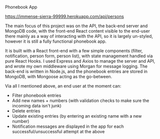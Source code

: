 Phonebook App

https://immense-sierra-99999.herokuapp.com/api/persons

The main focus of this project was on the API, the back-end server and MongoDB code, with the front-end React content visible to the end-user there mainly as a way of interacting with the API, so it is largely un-styled, however it is still a fully functional phonebook app.

It is built with a React front-end with a few simple components (filter, notification, person form, person list), with state management handled via pure React Hooks. I used Express and Axios to manage the server and API, and wrote my own middleware using Morgan for message logging. The back-end is written in Node.js, and the phonebook entries are stored in MongoDB, with Mongoose acting as the go-between.

Via all I mentioned above, an end user at the moment can:
* Filter phonebook entries
* Add new names + numbers (with validation checks to make sure the incoming data isn't junk)
* Delete entries
* Update existing entries (by entering an existing name with a new number)
* Notification messages are displayed in the app for each successful/unsuccessful attempt at the above
